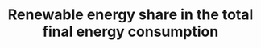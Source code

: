 ﻿---
title: Renewable  energy  share  in  the  total  final  energy  consumption
permalink: /7-2-1/
sdg_goal: 7
layout: indicator
indicator: 7.2.1
indicator_variable: share_renewabe_totfinal_energycons
variable_unit_label: '%'
graph_type_description: null
graph_status_notes: Graphed
graph: longitudinal
variable_description: null
un_designated_tier: '1'
un_custodial_agency: 'UNSD,  IEA,  IRENA  (Partnering  Agencies:  IRENA,  Wold  Bank,  UN  Energy)'
variable_notes: null
target_id: '7.2'
has_metadata: true
goal_meta_link: 'http://unstats.un.org/sdgs/files/metadata-compilation/Metadata-Goal-7.pdf'
goal_meta_link_page: 10
indicator_name: Renewable  energy  share  in  the  total  final  energy  consumption
target: >-
  By  2030,  increase  substantially  the  share  of  renewable  energy  in  the  global  energy  mix.
source_title: null
source_notes: null
published: true
periodicity: 'Annual  provided,  also  available  monthly'
method_of_computation: >-
  Total  Renewable  Energy  Consumption  (in  Quadrillion  Btu)  divided  by  Total  Primary  Energy  Consumption  (in  Quadrillion  Btu),  expressed  as  a  percentage
unit_of_measure: Quadrillion  Btu
date_of_national_source_publication: AUGUST  2017
date_metadata_updated: '2017-09-21'
actual_indicator_available_description: >-
  Calculated  from  Table  1.3  of  the  Energy  Information  Administration's  Monthly  Energy  Review
actual_indicator_available: Renewable  energy  consumption  as  a  percentage  of  total  final  energy  consumption
time_period: 1949-2016  available
disaggregation_geography: National
disaggregation_categories: N/A
scheduled_update_by_national_source: MARCH  2018
source_agency_staff_name: Maggie  Woodward
source_agency_staff_email: maggie.woodward@eia.gov
source_agency_survey_dataset: Energy  Information  Administration
source_url: 'http://www.eia.gov/totalenergy/data/monthly/'
graph_title: >-
  US  renewable  energy  consumption  as  a  percentage  of  total  final  energy  consumption  

rationale_interpretation: >-
  The  target  "By  2030,  increase  substantially  the  share  of  renewable  energy  in  the  global  energy  mix"  impacts  all  three  dimensions  of  sustainable  development.  Renewable  energy  technologies  represent  a  major  element  in  strategies  for  greening  economies  everywhere  in  the  world  and  for  tackling  the  critical  global  problem  of  climate  change.  A  number  of  definitions  of  renewable  energy  exist;  what  they  have  in  common  is  highlighting  as  renewable  all  forms  of  energy  that  their  consumption  does  not  deplete  their  availability  in  the  future.  These  include  solar,  wind,  ocean,  hydropower,  geothermal  resources,  and  bioenergy  (in  the  case  of  bioenergy,  which  can  be  depleted,  sources  of  bioenergy  can  be  replaced  within  a  short  to  medium-term  frame).  Importantly,  this  indicator  focuses  on  the  amount  of  renewable  energy  actually  consumed  rather  than  the  capacity  for  renewable  energy  production,  which  cannot  always  be  fully  utilized.  By  focusing  on  consumption  by  the  end  user,  it  avoids  the  distortions  caused  by  the  fact  that  conventional  energy  sources  are  subject  to  significant  energy  losses  along  the  production  chain.
---